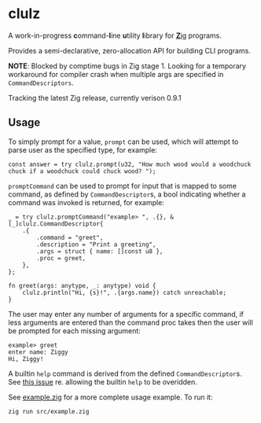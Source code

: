 # clulz
A work-in-progress **c**ommand-**l**ine **u**tility **l**ibrary for [**Z**ig](https://ziglang.org/) programs.

Provides a semi-declarative, zero-allocation API for building CLI programs.

__NOTE__: Blocked by comptime bugs in Zig stage 1. Looking for a temporary workaround for compiler crash when multiple args are specified in `CommandDescriptors`.

Tracking the latest Zig release, currently verison 0.9.1

## Usage

To simply prompt for a value, `prompt` can be used, which will attempt to parse user as the specified type, for example:
```zig
const answer = try clulz.prompt(u32, "How much wood would a woodchuck chuck if a woodchuck could chuck wood? ");
```

`promptCommand` can be used to prompt for input that is mapped to some command, as defined by `CommandDescriptor`s, a bool indicating whether a command was invoked is returned, for example:
```zig
_ = try clulz.promptCommand("example> ", .{}, &[_]clulz.CommandDescriptor{
    .{
        .command = "greet",
        .description = "Print a greeting",
        .args = struct { name: []const u8 },
        .proc = greet,
    },
};

fn greet(args: anytype, _: anytype) void {
    clulz.println("Hi, {s}!", .{args.name}) catch unreachable;
}
```

The user may enter any number of arguments for a specific command, if less arguments are entered than the command proc takes then the user will be prompted for each missing argument:
```
example> greet   
enter name: Ziggy
Hi, Ziggy!
```

A builtin `help` command is derived from the defined `CommandDescriptor`s. See [this issue](https://github.com/hazeycode/clulz/issues/1) re. allowing the builtin `help` to be overidden.


See [example.zig](src/example.zig) for a more complete usage example. To run it:
```sh
zig run src/example.zig
```
